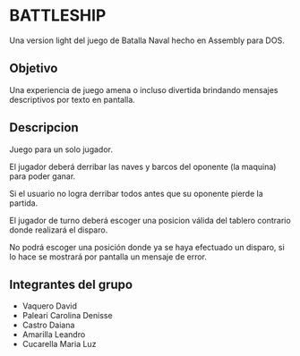 BATTLESHIP
==========

Una version light del juego de Batalla Naval hecho en Assembly para DOS.

## Objetivo

  Una experiencia de juego amena o incluso divertida brindando mensajes descriptivos por texto en pantalla.

## Descripcion

  Juego para un solo jugador.

  El jugador deberá derribar las naves y barcos del oponente (la maquina) para poder ganar.

  Si el usuario no logra derribar todos antes que su oponente pierde la partida.

  El jugador de turno deberá escoger una posicion válida del tablero contrario donde realizará el disparo.

  No podrá escoger una posición donde ya se haya efectuado un disparo, si lo hace se mostrará por pantalla un mensaje de error.

## Integrantes del grupo

  - Vaquero	David
  - Paleari	Carolina Denisse
  - Castro Daiana
  - Amarilla Leandro
  - Cucarella	Maria Luz

